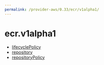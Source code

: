 ```yaml
---
permalink: /provider-aws/0.33/ecr/v1alpha1/
---
```


# ecr.v1alpha1



* [lifecyclePolicy](lifecyclePolicy.md)
* [repository](repository.md)
* [repositoryPolicy](repositoryPolicy.md)